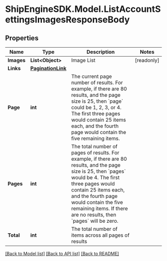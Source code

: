 # ShipEngineSDK.Model.ListAccountSettingsImagesResponseBody

## Properties

Name | Type | Description | Notes
------------ | ------------- | ------------- | -------------
**Images** | **List&lt;Object&gt;** | Image List | [readonly] 
**Links** | [**PaginationLink**](PaginationLink.md) |  | 
**Page** | **int** | The current page number of results.  For example, if there are 80 results, and the page size is 25, then &#x60;page&#x60; could be 1, 2, 3, or 4.  The first three pages would contain 25 items each, and the fourth page would contain the five remaining items. | 
**Pages** | **int** | The total number of pages of results.  For example, if there are 80 results, and the page size is 25, then &#x60;pages&#x60; would be 4.  The first three pages would contain 25 items each, and the fourth page would contain the five remaining items.  If there are no results, then &#x60;pages&#x60; will be zero. | 
**Total** | **int** | The total number of items across all pages of results | 

[[Back to Model list]](../../README.md#documentation-for-models) [[Back to API list]](../../README.md#documentation-for-api-endpoints) [[Back to README]](../../README.md)

